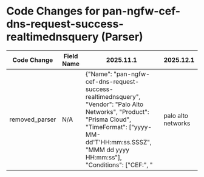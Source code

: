 # Code Changes for pan-ngfw-cef-dns-request-success-realtimednsquery (Parser)

| Code Change | Field Name | 2025.11.1 | 2025.12.1 |
|-------------|------------|-----------|------------|
| removed_parser | N/A | {"Name": "pan-ngfw-cef-dns-request-success-realtimednsquery", "Vendor": "Palo Alto Networks", "Product": "Prisma Cloud", "TimeFormat": ["yyyy-MM-dd'T'HH:mm:ss.SSSZ", "MMM dd yyyy HH:mm:ss"], "Conditions": ["CEF:", "|palo alto networks|LF|", "|DNS|realtime_dns_query|"], "Fields": ["\srt=({time}\w{3}\s\d\d\s\d\d\d\d\s\d\d:\d\d:\d\d)\s", "\sPanOSDNSResolverIP=({dest_ip}((([0-9a-fA-F.]{0,4}):{1,2}){1,7}([0-9a-fA-F]){0,4})|(((25[0-5]|(2[0-4]|1\d|[0-9]|)\d)\.?\b){4}))", "((?:1969-[^,]+?)|({time}\d\d\d\d-\d\d-\d\dT\d\d:\d\d:\d\d\.\d+[\+-]\d+:\d+))"], "ParserVersion": "v1.0.0"} | N/A |